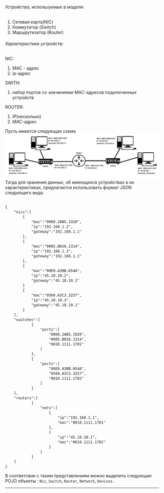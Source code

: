 ###### Устройства, используемые в модели:
1. Сетевая карта(NIC)
2. Коммутатор (Switch)
3. Маршрутизатор (Router)

###### Характеристики устройств:

NIC:
1. MAC - адрес
2. ip-адрес

SWITH:
1. набор портов со значениями MAC-адресов подключенных устройств

ROUTER:
1. IP(несколько)
2. MAC-адрес

Пусть имеется следующая схема
![Image alt](https://github.com/VarvaraPozdeeva/Project/raw/develop/image/Shema.jpg)
Тогда для хранения данных, об имеющихся устройствах и их характеристиках, предлагается использовать формат JSON следующего вида:

```

{
	"nics":[
		{
			"mac":"0060.2AB5.1920",
			"ip":"192.168.1.2",
			"gateway":"192.168.1.1"
		},
		{
			"mac":"0005.B016.1314",
			"ip":"192.168.1.3",
			"gateway":"192.168.1.1"
		},
		{
			"mac":"00E0.A3BB.654A",
			"ip":"45.10.10.2",
			"gateway":"45.10.10.1"
		}
        {
			"mac":"0560.A3C3.3257",
			"ip":"45.10.10.3",
			"gateway":"45.10.10.1"
		}
	],
	"switches":[
			{
				"ports":[
                	"0060.2AB5.1920",
                    "0005.B016.1314",
                    "0010.1111.1701"
				]
			},
			{
				"ports":[
					"00E0.A3BB.654A",
                    "0560.A3C3.3257",
					"0010.1111.1702"
				]
			}
	],
	"routers":[
			{
				"nets":[
					{
						"ip":"192.168.1.1",
						"mac":"0010.1111.1701"
					},
					{
						"ip":"45.10.10.1",
						"mac":"0010.1111.1702"
					}
				]
			}
	]
}
```

В соответсвии с таким представлением можно выделить следующие POJO объекты : `Nic`, `Switch`, `Router`, `Network`, `Devices` .

<hr>
